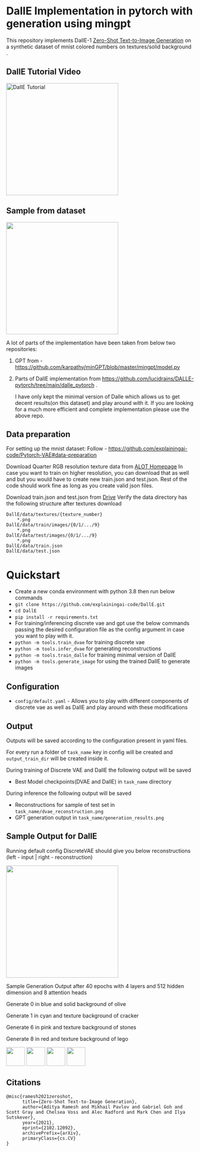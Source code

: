 DallE Implementation in pytorch with generation using mingpt
========

This repository implements DallE-1 [Zero-Shot Text-to-Image Generation](https://arxiv.org/abs/2102.12092) on a synthetic dataset of mnist colored numbers on textures/solid background .


## DallE Tutorial Video
<a href="https://www.youtube.com/watch?v=wX5LP8n9WAQ">
   <img alt="DallE Tutorial" src="https://github.com/explainingai-code/Dalle-Pytorch/assets/144267687/ef00b1f7-e611-4eb2-a610-c8d86bc9aa1a"
   width="300">
</a>

## Sample from dataset

<img src="https://github.com/explainingai-code/DallE/assets/144267687/57e3c091-4600-401d-a5a4-52ea5fda3249" width="300">



A lot of parts of the implementation have been taken from below two repositories:
1. GPT from - https://github.com/karpathy/minGPT/blob/master/mingpt/model.py
2. Parts of DallE implementation from https://github.com/lucidrains/DALLE-pytorch/tree/main/dalle_pytorch . 

   I have only kept the minimal version of Dalle which allows us to get decent results(on this dataset) and play around with it. If you are looking for a much more efficient and complete implementation please use the above repo.

## Data preparation
For setting up the mnist dataset:
Follow - https://github.com/explainingai-code/Pytorch-VAE#data-preparation

Download Quarter RGB resolution texture data from [ALOT Homepage](https://aloi.science.uva.nl/public_alot/)
In case you want to train on higher resolution, you can download that as well and but you would have to create new train.json and test.json.
Rest of the code should work fine as long as you create valid json files.

Download train.json and test.json from [Drive](https://drive.google.com/drive/folders/1DSpNaM6hk8VNFVKHs-VK97AlP_8ynRKC?usp=sharing)
Verify the data directory has the following structure after textures download
```
DallE/data/textures/{texture_number}
	*.png
DallE/data/train/images/{0/1/.../9}
	*.png
DallE/data/test/images/{0/1/.../9}
	*.png
DallE/data/train.json
DallE/data/test.json
```

# Quickstart
* Create a new conda environment with python 3.8 then run below commands
* ```git clone https://github.com/explainingai-code/DallE.git```
* ```cd DallE```
* ```pip install -r requirements.txt```
* For training/inferencing discrete vae and gpt use the below commands passing the desired configuration file as the config argument in case you want to play with it. 
* ```python -m tools.train_dvae``` for training discrete vae
* ```python -m tools.infer_dvae``` for generating reconstructions
* ```python -m tools.train_dalle``` for training minimal version of DallE 
* ```python -m tools.generate_image``` for using the trained DallE to generate images

## Configuration
* ```config/default.yaml``` - Allows you to play with different components of discrete vae as well as DallE and play around with these modifications 


## Output 
Outputs will be saved according to the configuration present in yaml files.

For every run a folder of ```task_name``` key in config will be created and ```output_train_dir``` will be created inside it.

During training of Discrete VAE and DallE the following output will be saved 
* Best Model checkpoints(DVAE and DallE) in ```task_name``` directory

During inference the following output will be saved
* Reconstructions for sample of test set in ```task_name/dvae_reconstruction.png``` 
* GPT generation output in  ```task_name/generation_results.png```


## Sample Output for DallE

Running default config DiscreteVAE should give you below reconstructions (left - input | right - reconstruction)

<img src="https://github.com/explainingai-code/DallE/assets/144267687/fccf876d-fb35-4ed5-9729-b3645690370e" width="300">

Sample Generation Output after 40 epochs with 4 layers and 512 hidden dimension and 8 attention heads 

Generate 0 in blue and solid background of olive

Generate 1 in cyan and texture background of cracker

Generate 6 in pink and texture background of stones

Generate 8 in red and texture background of lego

<img src="https://github.com/explainingai-code/DallE/assets/144267687/e5cbc440-9a07-4439-96b8-d9a446e8b293" width="50">
<img src="https://github.com/explainingai-code/DallE/assets/144267687/a6f41119-8cfd-4536-8267-8d05b3a6154f" width="50">
<img src="https://github.com/explainingai-code/DallE/assets/144267687/7bdd3e44-5c3d-46e4-aaaa-67f08a6c6591" width="50">
<img src="https://github.com/explainingai-code/DallE/assets/144267687/6aac0a2e-4264-4691-990c-0f93156ddb7d" width="50">



## Citations

```
@misc{ramesh2021zeroshot,
      title={Zero-Shot Text-to-Image Generation}, 
      author={Aditya Ramesh and Mikhail Pavlov and Gabriel Goh and Scott Gray and Chelsea Voss and Alec Radford and Mark Chen and Ilya Sutskever},
      year={2021},
      eprint={2102.12092},
      archivePrefix={arXiv},
      primaryClass={cs.CV}
}
```


